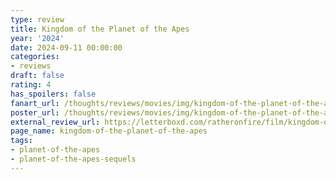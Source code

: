 ```yaml
---
type: review
title: Kingdom of the Planet of the Apes
year: '2024'
date: 2024-09-11 00:00:00
categories:
- reviews
draft: false
rating: 4
has_spoilers: false
fanart_url: /thoughts/reviews/movies/img/kingdom-of-the-planet-of-the-apes_fanart.png
poster_url: /thoughts/reviews/movies/img/kingdom-of-the-planet-of-the-apes_poster.png
external_review_url: https://letterboxd.com/ratheronfire/film/kingdom-of-the-planet-of-the-apes/
page_name: kingdom-of-the-planet-of-the-apes
tags:
- planet-of-the-apes
- planet-of-the-apes-sequels
---
```


